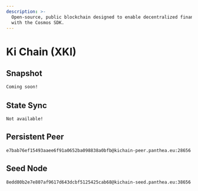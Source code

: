 ```yaml
---
description: >-
  Open-source, public blockchain designed to enable decentralized finance, built
  with the Cosmos SDK.
---
```


# Ki Chain (XKI)

## Snapshot

```bash
Coming soon!
```

## State Sync

```
Not available!
```

## Persistent Peer

```url
e7bab76ef15493aaee6f91a0652ba098838a0bfb@kichain-peer.panthea.eu:28656
```

## Seed Node

```url
8edd80b2e7e807af9617d643dcbf5125425cab68@kichain-seed.panthea.eu:38656
```
